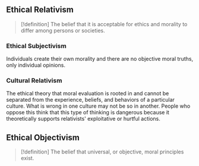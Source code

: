 ## Ethical Relativism
>[!definition]
>The belief that it is acceptable for ethics and morality to differ among persons or societies.

### Ethical Subjectivism
Individuals create their own morality and there are no objective moral truths, only individual opinions. 
### Cultural Relativism
The ethical theory that moral evaluation is rooted in and cannot be separated from the experience, beliefs, and behaviors of a particular culture. What is wrong in one culture may not be so in another. 
People who oppose this think that this type of thinking is dangerous because it theoretically supports relativists' exploitative or hurtful actions. 
## Ethical Objectivism
>[!definition]
>The belief that universal, or objective, moral principles exist.

